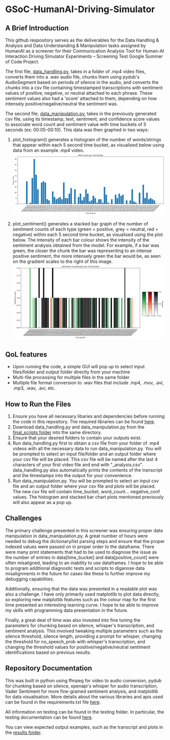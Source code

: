 # GSoC-HumanAI-Driving-Simulator

## A Brief Introduction

This github respository serves as the deliverables for the Data Handling & Analysis and Data Understanding & Manipulation tasks assigned by HumanAI as a screener for their Communication Analysis Tool for Human-AI Interaction Driving Simulator Experiments – Screening Test Google Summer of Code Project.

The first file, [data_handling.py](/final_scripts/data_handling.py), takes in a folder of .mp4 video files, converts them into a .wav audio file, chunks them using pydub's AudioSegment based on periods of silence in the audio, and converts the chunks into a csv file containing timestamped transcriptions with sentiment values of positive, negative, or neutral attached to each phrase. These sentiment values also had a 'score' attached to them, depending on how intensely positive/negative/neutral the sentiment was.

The second file, [data_manipulation.py](/final_scripts/data_manipulation.py), takes in the previously generated csv file, using its timestamp, text, sentiment, and confidence score values to associate word count and sentiment value with time buckets of 5 seconds (ex: 00:05-00:10). This data was then graphed in two ways:

1) plot_histogram() generates a histogram of the number of words/strings that appear within each 5 second time bucket, as visualised below using data from an example .mp4 video. ![Saved histogram plot of word counts at each time bucket](/results/plots/histogram_plot2.png)

2) plot_sentiment() generates a stacked bar graph of the number of sentiment counts of each type (green = positive, grey = neutral, red = negative) within each 5 second time bucket, as visualised using the plot below. The intensity of each bar colour shows the intensity of the sentiment analysis obtained from the model. For example, if a bar was green, the closer the chunk the bar was representing to an intense positive sentiment, the more intensely green the bar would be, as seen on the gradient scales to the right of this image.
![Saved stacked bar graph plot of sentiment counts at each time bucket](/results/plots/sentiment_plot2.png)

## QoL features
- Upon running the code, a simple GUI will pop up to select input files/folder and output folder directly from your machine
- Multi-file processing for multiple files in the same folder
- Multiple file format conversion to .wav files that include .mp4, .mov, .avi, .mp3, .wav, .avi, etc.

## How to Run the Files

1) Ensure you have all necessary libaries and dependencies before running the code in this repository. The required libraries can be found [here](/requirements.txt).
2) Download data_handling.py and data_manipulation.py from the [final_scripts folder](/final_scripts/) into the same directory.
3) Ensure that your desired folders to contain your outputs exist.
4) Run data_handling.py first to obtain a csv file from your folder of .mp4 videos with all the necessary data to run data_manipulation.py. You will be prompted to select an input file/folder and an output folder where your csv file will be placed. This csv file will be named after the last 4 characters of your first video file and end with "_analysis.csv". data_handling.py also automatically prints the contents of the transcript and the timestamps into the output for your convenience. 
5) Run data_manipulation.py. You will be prompted to select an input csv file and an output folder where your csv file and plots will be placed. The new csv file will contain time_bucket, word_count... negative_conf values. The histogram and stacked bar chart plots mentioned previously will also appear as a pop up.

## Challenges

The primary challenge presented in this screener was ensuring proper data manipulation in data_manipulation.py. A great number of hours were needed to debug the dictionary/list parsing steps and ensure that the proper indexed values were passed on in proper order to the dataframe. There were many print statements that had to be used to diagnose the issue as the number of entries in data[time_bucket] and data[positive_count] were often misaligned, leading to an inability to use dataframes. I hope to be able to program additional diagnostic tests and scripts to diganose data misalignments in the future for cases like these to further improve my debugging capabilities.

Additionally, ensuring that the data was presented in a readable plot was also a challenge. I have only primarily used matplotlib to plot data directly, so exploring new matplotlib features such as the colour map for the first time presented an interesting learning curve. I hope to be able to improve my skills with programming data presentation in the future.

Finally, a great deal of time was also invested into fine tuning the parameters for chunking based on silence, whisper's transcription, and sentiment analysis. This involved tweaking multiple parameters such as the silence threshold, silence length, providing a prompt for whisper, changing the threshold for no_speech_prob with whisper's transcription, and changing the threshold values for positive/negative/neutral sentiment identifications based on previous results.

## Repository Documentation
This was built in python using ffmpeg for video to audio conversion, pydub for chunking based on silence, openapi's whisper for audio transcription, Vader Sentiment for more fine-grained sentiment analysis, and matplotlib for data visualisation. More details about the various libraries and apis used can be found in the requirements.txt file [here](/requirements.txt).

All information on testing can be found in the testing folder. In particular, the testing documentation can be found 
[here](/testing/testing_docu.txt).

You can view expected output examples, such as the transcript and plots in the [results folder](/results).
